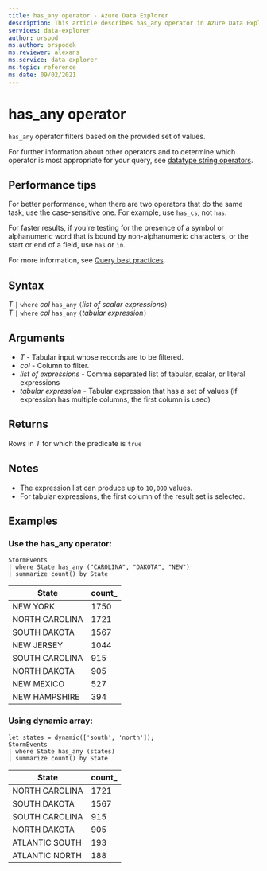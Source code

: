 ```yaml
---
title: has_any operator - Azure Data Explorer
description: This article describes has_any operator in Azure Data Explorer.
services: data-explorer
author: orspod
ms.author: orspodek
ms.reviewer: alexans
ms.service: data-explorer
ms.topic: reference
ms.date: 09/02/2021
---
```

# has_any operator

`has_any` operator filters based on the provided set of values.

For further information about other operators and to determine which operator is most appropriate for your query, see [datatype string operators](datatypes-string-operators.md).

## Performance tips

For better performance, when there are two operators that do the same task, use the case-sensitive one. For example, use `has_cs`, not `has`.

For faster results, if you're testing for the presence of a symbol or alphanumeric word that is bound by non-alphanumeric characters, or the start or end of a field, use `has` or `in`. 

For more information, see [Query best practices](best-practices.md).

## Syntax

*T* `|` `where` *col* `has_any` `(`*list of scalar expressions*`)`   
*T* `|` `where` *col* `has_any` `(`*tabular expression*`)`   
 
## Arguments

* *T* - Tabular input whose records are to be filtered.
* *col* - Column to filter.
* *list of expressions* - Comma separated list of tabular, scalar, or literal expressions  
* *tabular expression* - Tabular expression that has a set of values (if expression has multiple columns, the first column is used)

## Returns

Rows in *T* for which the predicate is `true`

## Notes

* The expression list can produce up to `10,000` values.    
* For tabular expressions, the first column of the result set is selected.   

## Examples 

### Use the has_any operator:  

<!-- csl: https://help.kusto.windows.net/Samples -->
```kusto
StormEvents 
| where State has_any ("CAROLINA", "DAKOTA", "NEW") 
| summarize count() by State
```

|State|count_|
|---|---|
|NEW YORK|1750|
|NORTH CAROLINA|1721|
|SOUTH DAKOTA|1567|
|NEW JERSEY|1044|
|SOUTH CAROLINA|915|
|NORTH DAKOTA|905|
|NEW MEXICO|527|
|NEW HAMPSHIRE|394|


### Using dynamic array:

<!-- csl: https://help.kusto.windows.net/Samples -->
```kusto
let states = dynamic(['south', 'north']);
StormEvents 
| where State has_any (states)
| summarize count() by State
```

|State|count_|
|---|---|
|NORTH CAROLINA|1721|
|SOUTH DAKOTA|1567|
|SOUTH CAROLINA|915|
|NORTH DAKOTA|905|
|ATLANTIC SOUTH|193|
|ATLANTIC NORTH|188|